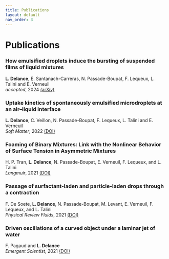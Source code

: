 ```yaml
---
title: Publications
layout: default
nav_order: 3
---
```


# Publications


### How emulsified droplets induce the bursting of suspended films of liquid mixtures  

**L. Delance**,  E. Santanach-Carreras, N. Passade-Boupat, F. Lequeux, L. Talini and  E. Verneuil   
*accepted*, 2024
[(arXiv)](https://arxiv.org/abs/2406.06169)

### Uptake kinetics of spontaneously emulsified microdroplets at an air–liquid interface  

**L. Delance**,  C. Veillon, N. Passade-Boupat, F. Lequeux, L. Talini and  E. Verneuil   
*Soft Matter*, 2022
[(DOI)](https://doi.org/10.1039/D2SM00511E) 

### Foaming of Binary Mixtures: Link with the Nonlinear Behavior of Surface Tension in Asymmetric Mixtures  

H. P. Tran, **L. Delance**, N. Passade-Boupat, E. Verneuil, F. Lequeux, and L. Talini  
*Langmuir*, 2021
[(DOI)](https://doi.org/10.1021/acs.langmuir.1c02198) 

### Passage of surfactant-laden and particle-laden drops through a contraction

F. De Soete, **L. Delance**, N. Passade-Boupat, M. Levant, E. Verneuil, F. Lequeux, and L. Talini   
*Physical Review Fluids*, 2021
[(DOI)](https://doi.org/10.1103/PhysRevFluids.6.093601) 

### Driven oscillations of a curved object under a laminar jet of water

F. Pagaud and **L. Delance**  
*Emergent Scientist*, 2021
[(DOI)](https://doi.org/10.1051/emsci/2020002) 
